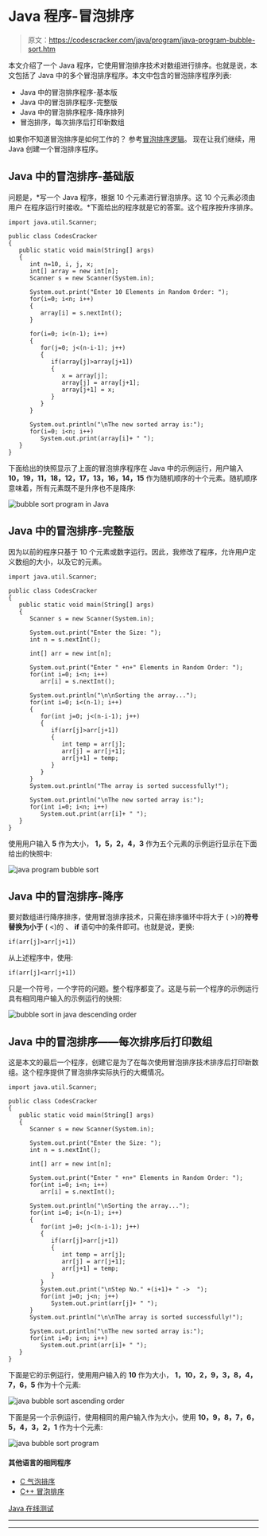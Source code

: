 # Java 程序-冒泡排序

> 原文：<https://codescracker.com/java/program/java-program-bubble-sort.htm>

本文介绍了一个 Java 程序，它使用冒泡排序技术对数组进行排序。也就是说，本文包括了 Java 中的多个冒泡排序程序。本文中包含的冒泡排序程序列表:

*   Java 中的冒泡排序程序-基本版
*   Java 中的冒泡排序程序-完整版
*   Java 中的冒泡排序程序-降序排列
*   冒泡排序，每次排序后打印新数组

如果你不知道冒泡排序是如何工作的？
参考[冒泡排序逻辑](/computer-fundamental/bubble-sort.htm)。 现在让我们继续，用 Java 创建一个冒泡排序程序。

## Java 中的冒泡排序-基础版

问题是，*写一个 Java 程序，根据 10 个元素进行冒泡排序。这 10 个元素必须由用户 在程序运行时接收。*下面给出的程序就是它的答案。这个程序按升序排序。

```
import java.util.Scanner;

public class CodesCracker
{
   public static void main(String[] args)
   {
      int n=10, i, j, x;
      int[] array = new int[n];
      Scanner s = new Scanner(System.in);

      System.out.print("Enter 10 Elements in Random Order: ");
      for(i=0; i<n; i++)
      {
         array[i] = s.nextInt();
      }

      for(i=0; i<(n-1); i++)
      {
         for(j=0; j<(n-i-1); j++)
         {
            if(array[j]>array[j+1])
            {
               x = array[j];
               array[j] = array[j+1];
               array[j+1] = x;
            }
         }
      }

      System.out.println("\nThe new sorted array is:");
      for(i=0; i<n; i++)
         System.out.print(array[i]+ " ");
   }
}
```

下面给出的快照显示了上面的冒泡排序程序在 Java 中的示例运行，用户输入 **10，19，11，18，12，17，13，16，14，15** 作为随机顺序的十个元素。随机顺序意味着，所有元素既不是升序也不是降序:

![bubble sort program in Java](img/d6275891b3867dda7fee7f4c61624257.png)

## Java 中的冒泡排序-完整版

因为以前的程序只基于 10 个元素或数字运行。因此，我修改了程序，允许用户定义数组的大小，以及它的元素。

```
import java.util.Scanner;

public class CodesCracker
{
   public static void main(String[] args)
   {
      Scanner s = new Scanner(System.in);

      System.out.print("Enter the Size: ");
      int n = s.nextInt();

      int[] arr = new int[n];

      System.out.print("Enter " +n+" Elements in Random Order: ");
      for(int i=0; i<n; i++)
         arr[i] = s.nextInt();

      System.out.println("\n\nSorting the array...");
      for(int i=0; i<(n-1); i++)
      {
         for(int j=0; j<(n-i-1); j++)
         {
            if(arr[j]>arr[j+1])
            {
               int temp = arr[j];
               arr[j] = arr[j+1];
               arr[j+1] = temp;
            }
         }
      }
      System.out.println("The array is sorted successfully!");

      System.out.println("\nThe new sorted array is:");
      for(int i=0; i<n; i++)
         System.out.print(arr[i]+ " ");
   }
}
```

使用用户输入 **5** 作为大小， **1，5，2，4，3** 作为五个元素的示例运行显示在下面给出的快照中:

![java program bubble sort](img/ec971fed5a357fe0fdf5519e2a4f3966.png)

## Java 中的冒泡排序-降序

要对数组进行降序排序，使用冒泡排序技术，只需在排序循环中将大于 ( >)的**符号替换为小于** ( <)的 、 **if** 语句中的条件即可。也就是说，更换:

```
if(arr[j]>arr[j+1])
```

从上述程序中，使用:

```
if(arr[j]<arr[j+1])
```

只是一个符号，一个字符的问题。整个程序都变了。这是与前一个程序的示例运行具有相同用户输入的示例运行的快照:

![bubble sort in java descending order](img/5514b1925ccd186c3d737cbd36297e0f.png)

## Java 中的冒泡排序——每次排序后打印数组

这是本文的最后一个程序，创建它是为了在每次使用冒泡排序技术排序后打印新数组。这个程序提供了冒泡排序实际执行的大概情况。

```
import java.util.Scanner;

public class CodesCracker
{
   public static void main(String[] args)
   {
      Scanner s = new Scanner(System.in);

      System.out.print("Enter the Size: ");
      int n = s.nextInt();

      int[] arr = new int[n];

      System.out.print("Enter " +n+" Elements in Random Order: ");
      for(int i=0; i<n; i++)
         arr[i] = s.nextInt();

      System.out.println("\nSorting the array...");
      for(int i=0; i<(n-1); i++)
      {
         for(int j=0; j<(n-i-1); j++)
         {
            if(arr[j]>arr[j+1])
            {
               int temp = arr[j];
               arr[j] = arr[j+1];
               arr[j+1] = temp;
            }
         }
         System.out.print("\nStep No." +(i+1)+ " ->  ");
         for(int j=0; j<n; j++)
            System.out.print(arr[j]+ " ");
      }
      System.out.println("\n\nThe array is sorted successfully!");

      System.out.println("\nThe new sorted array is:");
      for(int i=0; i<n; i++)
         System.out.print(arr[i]+ " ");
   }
}
```

下面是它的示例运行，使用用户输入的 **10** 作为大小， **1，10，2，9，3，8，4，7，6，5** 作为十个元素:

![java bubble sort ascending order](img/5c925c36e1f3da69fba56fe824210a35.png)

下面是另一个示例运行，使用相同的用户输入作为大小，使用 **10，9，8，7，6，5，4，3，2，1** 作为十个元素:

![java bubble sort program](img/4604417923e9d20afd0ddfc52079b343.png)

#### 其他语言的相同程序

*   [C 气泡排序](/c/program/c-program-bubble-sort.htm)
*   [C++ 冒泡排序](/cpp/program/cpp-program-bubble-sort.htm)

[Java 在线测试](/exam/showtest.php?subid=1)

* * *

* * *